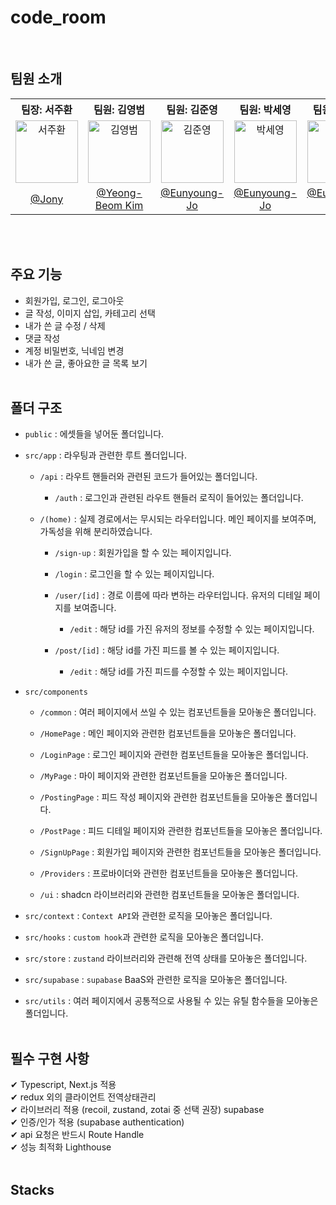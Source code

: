 <h1> code_room </h1>
<br />

## 팀원 소개

<table>
  <tbody>
    <tr>
      <th align="center"><b>팀장: 서주환</b></th>
      <th align="center"><b>팀원: 김영범</b></th>
      <th align="center"><b>팀원: 김준영</b></th>
      <th align="center"><b>팀원: 박세영</b></th>
      <th align="center"><b>팀원: 박원빈</b></th>
      <th align="center"><b>팀원: 손서영</b></th>
    </tr>
    <tr>
      <td align="center"><img src="https://avatars.githubusercontent.com/u/104831702?v=4" width="100px;" alt="서주환"/></td>
      <td align="center"><img src="https://avatars.githubusercontent.com/u/96457953?v=4" width="100px;" alt="김영범"/></td>
      <td align="center"><img src="https://avatars.githubusercontent.com/u/167187204?v=4" width="100px;" alt="김준영"/></td>
      <td align="center"><img src="https://avatars.githubusercontent.com/u/131146693?v=4" width="100px;" alt="박세영"/></td>
      <td align="center"><img src="https://avatars.githubusercontent.com/u/119783002?v=4" width="100px;" alt="박원빈"/></td>
      <td align="center"><img src="https://avatars.githubusercontent.com/u/139070143?v=4" width="100px;" alt="손서영"/></td>
     <tr/>
     <td align="center"><a href="https://github.com/JoohwanSeo">@Jony</a></td>
      <td align="center"><a href="https://github.com/kybaq">@Yeong-Beom Kim</a></td>
      <td align="center"><a href="https://github.com/Eunyoung-Jo">@Eunyoung-Jo</a></td>
      <td align="center"><a href="https://github.com/Eunyoung-Jo">@Eunyoung-Jo</a></td>
      <td align="center"><a href="https://github.com/Eunyoung-Jo">@Eunyoung-Jo</a></td>
      <td align="center"><a href="https://github.com/sonsy723">@sonsy723</a></td>
    </tr>
  </tbody>
</table>
<br /><br />

## 주요 기능

- 회원가입, 로그인, 로그아웃
- 글 작성, 이미지 삽입, 카테고리 선택
- 내가 쓴 글 수정 / 삭제
- 댓글 작성
- 계정 비밀번호, 닉네임 변경
- 내가 쓴 글, 좋아요한 글 목록 보기
  <br /><br />

## 폴더 구조

- `public` : 에셋들을 넣어둔 폴더입니다.

- `src/app` : 라우팅과 관련한 루트 폴더입니다.

  - `/api` : 라우트 핸들러와 관련된 코드가 들어있는 폴더입니다.

    - `/auth` : 로그인과 관련된 라우트 핸들러 로직이 들어있는 폴더입니다.

  - `/(home)` : 실제 경로에서는 무시되는 라우터입니다.
    메인 페이지를 보여주며, 가독성을 위해 분리하였습니다.

    - `/sign-up` : 회원가입을 할 수 있는 페이지입니다.

    - `/login` : 로그인을 할 수 있는 페이지입니다.

    - `/user/[id]` : 경로 이름에 따라 변하는 라우터입니다.
      유저의 디테일 페이지를 보여줍니다.

      - `/edit` : 해당 id를 가진 유저의 정보를 수정할 수 있는 페이지입니다.

    - `/post/[id]` : 해당 id를 가진 피드를 볼 수 있는 페이지입니다.

      - `/edit` : 해당 id를 가진 피드를 수정할 수 있는 페이지입니다.

- `src/components`

  - `/common` : 여러 페이지에서 쓰일 수 있는 컴포넌트들을 모아놓은 폴더입니다.

  - `/HomePage` : 메인 페이지와 관련한 컴포넌트들을 모아놓은 폴더입니다.

  - `/LoginPage` : 로그인 페이지와 관련한 컴포넌트들을 모아놓은 폴더입니다.

  - `/MyPage` : 마이 페이지와 관련한 컴포넌트들을 모아놓은 폴더입니다.

  - `/PostingPage` : 피드 작성 페이지와 관련한 컴포넌트들을 모아놓은 폴더입니다.

  - `/PostPage` : 피드 디테일 페이지와 관련한 컴포넌트들을 모아놓은 폴더입니다.

  - `/SignUpPage` : 회원가입 페이지와 관련한 컴포넌트들을 모아놓은 폴더입니다.

  - `/Providers` : 프로바이더와 관련한 컴포넌트들을 모아놓은 폴더입니다.

  - `/ui` : shadcn 라이브러리와 관련한 컴포넌트들을 모아놓은 폴더입니다.

- `src/context` : `Context API`와 관련한 로직을 모아놓은 폴더입니다.

- `src/hooks` : `custom hook`과 관련한 로직을 모아놓은 폴더입니다.

- `src/store` : `zustand` 라이브러리와 관련해 전역 상태를 모아놓은 폴더입니다.

- `src/supabase` : `supabase` BaaS와 관련한 로직을 모아놓은 폴더입니다.

- `src/utils` : 여러 페이지에서 공통적으로 사용될 수 있는 유틸 함수들을 모아놓은 폴더입니다.
  <br /><br />

## 필수 구현 사항

✔ Typescript, Next.js 적용<br />
✔ redux 외의 클라이언트 전역상태관리 <br />
✔ 라이브러리 적용 (recoil, zustand, zotai 중 선택 권장)
supabase<br />
✔ 인증/인가 적용 (supabase authentication)<br />
✔ api 요청은 반드시 Route Handle<br />
✔ 성능 최적화 Lighthouse<br />
<br />

## Stacks
